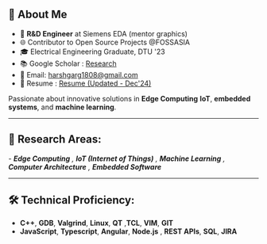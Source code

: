 ## 👋 About Me

- 💼 **R&D Engineer** at Siemens EDA (mentor graphics)
- 🌐 Contributor to Open Source Projects @FOSSASIA  
- 🎓 Electrical Engineering Graduate, DTU '23  
- 📚 Google Scholar : [Research](https://scholar.google.com/citations?user=ibhxWO4AAAAJ&hl=en)  
- 📧 Email: [harshgarg1808@gmail.com](mailto:harshgarg1808@gmail.com)
- 📄 Resume : [Resume (Updated - Dec'24)](https://scholar.google.com/citations?user=ibhxWO4AAAAJ&hl=en)  

Passionate about innovative solutions in **Edge Computing** **IoT**, **embedded systems**, and **machine learning**.

---

## 🔬 Research Areas:
_- **_Edge Computing_** , **IoT (Internet of Things)** , **Machine Learning** , **Computer Architecture** , **Embedded Software**_

---

## 🛠️ Technical Proficiency:
- **C++**, **GDB**, **Valgrind**, **Linux**, **QT** ,**TCL**, **VIM**, **GIT** 
- **JavaScript**, **Typescript**, **Angular**, **Node.js** , **REST APIs**, **SQL**, **JIRA**
